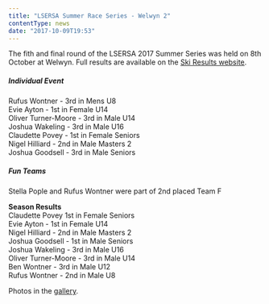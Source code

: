 ```yaml
---
title: "LSERSA Summer Race Series - Welwyn 2"
contentType: news
date: "2017-10-09T19:53"
---
```


The fith and final round of the LSERSA 2017 Summer Series was held on 8th October at Welwyn. Full results are available on the [Ski Results website](https://skiresults.co.uk/events/858).

##### Individual Event
Rufus Wontner - 3rd in Mens U8\
Evie Ayton - 1st in Female U14\
Oliver Turner-Moore - 3rd in Male U14\
Joshua Wakeling - 3rd in Male U16\
Claudette Povey - 1st in Female Seniors\
Nigel Hilliard - 2nd in Male Masters 2\
Joshua Goodsell - 3rd in Male Seniors

##### Fun Teams
Stella Pople and Rufus Wontner were part of 2nd placed Team F

**Season Results**\
Claudette Povey 1st in Female Seniors\
Evie Ayton - 1st in Female U14\
Nigel Hilliard - 2nd in Male Masters 2\
Joshua Goodsell - 1st in Male Seniors\
Joshua Wakeling - 3rd in Male U16\
Oliver Turner-Moore - 3rd in Male U14\
Ben Wontner - 3rd in Male U12\
Rufus Wontner - 2nd in Male U8

Photos in the [gallery](/gallery/2017/171008_LSERSA_5_welwyn).